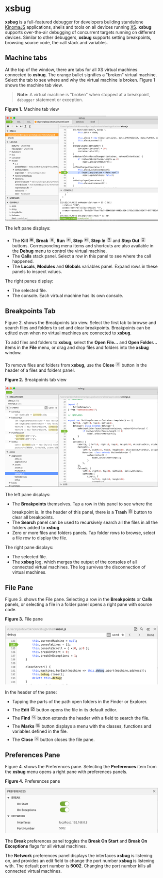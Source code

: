 # xsbug

**xsbug** is a full-featured debugger for developers building standalone [KinomaJS](http://kinoma.com/develop/documentation/overview/) applications, shells and tools on all devices running [XS](http://kinoma.com/develop/documentation/xs/). **xsbug** supports over-the-air debugging of concurrent targets running on different devices. Similar to other debuggers, **xsbug** supports setting breakpoints, browsing source code, the call stack and variables.

## Machine tabs

At the top of the window, there are tabs for all XS virtual machines connected to **xsbug**. The orange bullet signifies a "broken" virtual machine. Select the tab to see where and why the virtual machine is broken. Figure 1 shows the machine tab view.

> **Note:** A virtual machine is "broken" when stopped at a breakpoint, `debugger` statement or exception.

**Figure 1.** Machine tab view

![](./images/machines.png)

The left pane displays:

* The **Kill** ![](./images/kill.png), **Break** ![](./images/break.png), **Run** ![](./images/run.png), **Step** ![](./images/step.png), **Step In**  ![](./images/step-in.png) and **Step Out**  ![](./images/step-out.png) buttons. Corresponding menu items and shortcuts are also available in the **Debug** menu to control the virtual machine.
* The **Calls** stack panel. Select a row in this panel to see where the call happened.
* The **Locals**, **Modules** and **Globals** variables panel. Expand rows in these panels to inspect values.

The right panes display:

* The selected file.
* The console. Each virtual machine has its own console.

## Breakpoints Tab

Figure 2. shows the Breakpoints tab view. Select the first tab to browse and search files and folders to set and clear breakpoints. Breakpoints can be edited even when no virtual machines are connected to **xsbug**.

To add files and folders to **xsbug**,
select the **Open File...** and **Open Folder...** items in the **File** menu, or drag and drop files and folders into the **xsbug** window. 

To remove files and folders from **xsbug**, use the **Close** ![](./images/close.png) button in the header of a files and folders panel.

**Figure 2.** Breakpoints tab view

![](./images/breakpoints.png)

The left pane displays:

* The **Breakpoints** themselves. Tap a row in this panel to see where the breakpoint is. In the header of this panel, there is a **Trash** ![](./images/trash.png) button to clear all breakpoints. 
* The **Search** panel can be used to recursively search all the files in all the folders added to **xsbug**. 
* Zero or more files and folders panels. Tap folder rows to browse, select a file row to display the file.

The right pane displays:

* The selected file.
* The **xsbug** log, which merges the output of the consoles of all connected virtual machines. The log survives the disconnection of virtual machines.

## File Pane

Figure 3. shows the File pane. Selecting a row in the **Breakpoints** or **Calls** panels, or selecting a file in a folder panel opens a right pane with source code. 

**Figure 3.** File pane

![](./images/file.png)

In the header of the pane:

* Tapping the parts of the path open folders in the Finder or Explorer.
* The **Edit** ![](./images/edit.png) button opens the file in its default editor.
* The **Find** ![](./images/find.png) button extends the header with a field to search the file.
* The **Marks** ![](./images/marks.png) button displays a menu with the classes, functions and variables defined in the file.
* The **Close** ![](./images/close.png) button closes the file pane. 


## Preferences Pane

Figure 4. shows the Preferences pane. Selecting the **Preferences** item from the **xsbug** menu opens a right pane with preferences panels. 

**Figure 4.** Preferences pane

![](./images/preferences.png)

The **Break** preferences panel toggles the **Break On Start** and **Break On Exceptions** flags for all virtual machines.

The **Network** preferences panel displays the interfaces **xsbug** is listening on, and provides an edit field to change the port number **xsbug** is listening with. The default port number is **5002**. Changing the port number kills all connected virtual machines.


